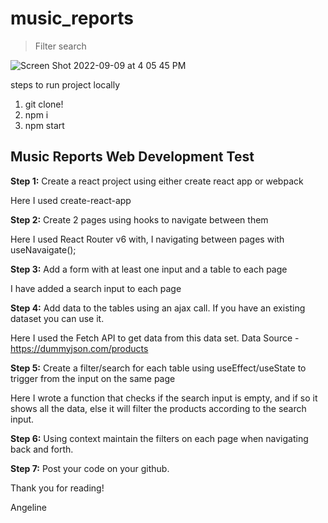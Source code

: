 # music_reports

> Filter search

![Screen Shot 2022-09-09 at 4 05 45 PM](https://user-images.githubusercontent.com/50424620/189456958-b0d2fc41-23f5-4f1f-a8d9-995184499db2.png)

steps to run project locally

1. git clone!
2. npm i
3. npm start

## Music Reports Web Development Test

**Step 1:**
Create a react project using either create react app or webpack

Here I used create-react-app

**Step 2:**
Create 2 pages using hooks to navigate between them

Here I used React Router v6 with, I navigating between pages with useNavaigate();

**Step 3:**
Add a form with at least one input and a table to each page

I have added a search input to each page

**Step 4:**
Add data to the tables using an ajax call. If you have an existing dataset you can use it.

Here I used the Fetch API to get data from this data set.
Data Source - https://dummyjson.com/products

**Step 5:**
Create a filter/search for each table using useEffect/useState to trigger from the input on the same page

Here I wrote a function that checks if the search input is empty, and if so it shows all the data, else it will filter the products according to the search input.

**Step 6:**
Using context maintain the filters on each page when navigating back and forth.

**Step 7:**
Post your code on your github.

Thank you for reading!

Angeline
